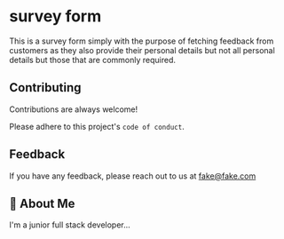
# survey form

This is a survey form simply with the purpose of fetching feedback from customers as they also provide their personal details but not all personal details but those that are commonly required.


## Contributing

Contributions are always welcome!

Please adhere to this project's `code of conduct`.


## Feedback

If you have any feedback, please reach out to us at fake@fake.com


## 🚀 About Me
I'm a junior full stack developer...

